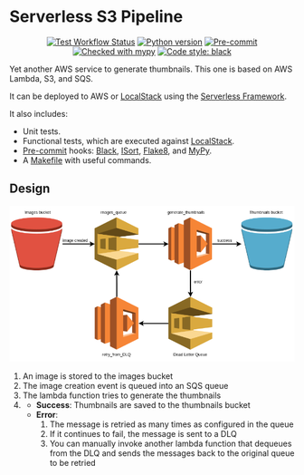 # Serverless S3 Pipeline

<p align="center">
    <a href="https://github.com/gabrielbazan/serverless_s3_pipeline/actions"><img alt="Test Workflow Status" src="https://github.com/gabrielbazan/serverless_s3_pipeline/workflows/Test/badge.svg"></a>
    <!-- <a href="https://coveralls.io/github/application-creators/create_app?branch=main"><img alt="Coverage Status" src="https://coveralls.io/repos/github/application-creators/create_app/badge.svg?branch=main"></a> -->
    <a href="https://www.python.org"><img alt="Python version" src="https://img.shields.io/badge/Python-3.8-3776AB.svg?style=flat&logo=python&logoColor=white"></a>
    <a href="https://github.com/pre-commit/pre-commit"><img alt="Pre-commit" src="https://img.shields.io/badge/pre--commit-enabled-brightgreen?logo=pre-commit&logoColor=white"></a>
    <a href="http://mypy-lang.org/"><img alt="Checked with mypy" src="http://www.mypy-lang.org/static/mypy_badge.svg"></a>
    <a href="https://github.com/psf/black"><img alt="Code style: black" src="https://img.shields.io/badge/code%20style-black-000000.svg"></a>
</p>

Yet another AWS service to generate thumbnails. This one is based on AWS Lambda, S3, and SQS. 

It can be deployed to AWS or [LocalStack](https://github.com/localstack/localstack) using the [Serverless Framework](https://www.serverless.com/).

It also includes:
  * Unit tests.
  * Functional tests, which are executed against [LocalStack](https://github.com/localstack/localstack).
  * [Pre-commit](https://pre-commit.com/) hooks: [Black](https://github.com/psf/black), [ISort](https://pycqa.github.io/isort/), [Flake8](https://flake8.pycqa.org/en/latest/), and [MyPy](https://mypy-lang.org/).
  * A [Makefile](https://www.gnu.org/software/make/manual/make.html) with useful commands.


## Design

![Design](docs/diagram.png?raw=true "Design")

1. An image is stored to the images bucket
2. The image creation event is queued into an SQS queue
3. The lambda function tries to generate the thumbnails
4. 
    * **Success**: Thumbnails are saved to the thumbnails bucket
    * **Error**: 
        1. The message is retried as many times as configured in the queue
        2. If it continues to fail, the message is sent to a DLQ
        3. You can manually invoke another lambda function that dequeues from the DLQ and sends the messages back to the original queue to be retried
